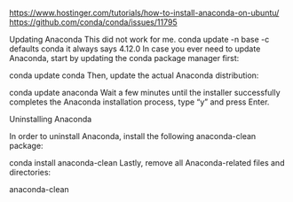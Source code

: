 https://www.hostinger.com/tutorials/how-to-install-anaconda-on-ubuntu/
https://github.com/conda/conda/issues/11795

Updating Anaconda
This did not work for me. 
conda update -n base -c defaults conda
it always says 4.12.0 
In case you ever need to update Anaconda, start by updating the conda package manager first:

conda update conda
Then, update the actual Anaconda distribution:

conda update anaconda
Wait a few minutes until the installer successfully completes the Anaconda installation process, type “y” and press Enter.

Uninstalling Anaconda

In order to uninstall Anaconda, install the following anaconda-clean package:

conda install anaconda-clean
Lastly, remove all Anaconda-related files and directories:

anaconda-clean